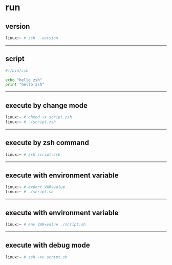 # run

## version

```zsh
linux:~ # zsh --version
```


---

## script

```zsh
#!/bin/zsh

echo "hello zsh"
print "hello zsh"
```


---

## execute by change mode

```zsh
linux:~ # chmod +x script.zsh
linux:~ # ./script.zsh
```


---

## execute by zsh command

```zsh
linux:~ # zsh script.zsh
```


---

## execute with environment variable

```zsh
linux:~ # export VAR=value
linux:~ # ./script.sh
```

---

## execute with environment variable

```zsh
linux:~ # env VAR=value ./script.sh
```


---

## execute with debug mode

```zsh
linux:~ # zsh -xv script.sh
```

